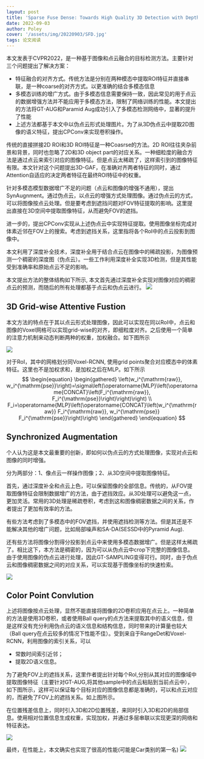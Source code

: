 ```yaml
---
layout: post
title: 'Sparse Fuse Dense: Towards High Quality 3D Detection with Depth Completion'
date: 2022-09-03
author: Poley
cover: '/assets/img/20220903/SFD.jpg'
tags: 论文阅读
---
```


本文发表于CVPR2022，是一种基于图像和点云融合的目标检测方法。主要针对三个问题提出了解决方案：
+ 特征融合的对齐方式。传统方法是分别在两种模态中提取ROI特征并直接串联，是一种coarse的对齐方式。以更准确的结合多模态信息
+ 多模态训练的增广方式。由于多模态信息需要保持一致，因此常见的用于点云的数据增强方法并不能应用于多模态方法，限制了网络训练的性能。本文提出的方法将GT-AUG和Paramid Aug成功引入了多模态检测网络中，显著的提升了性能
+ 上述方法都基于本文中以伪点云形式处理图片。为了从3D伪点云中提取2D图像的语义特征，提出CPConv来实现卷积操作。


传统的直接拼接2D ROI和3D ROI特征是一种Coasrse的方法。2D ROI往往夹杂前景和背景，同时也忽略了2D和3D object part的对应关系。一种细粒度的融合方法是通过点云来索引对应的图像特征。但是点云太稀疏了，这样索引到的图像特征有限。本文针对这个问题提出3D-GAF，在准确对齐两者特征的同时，通过Attention自适应的决定两者特征在最终ROI特征中的权重。

针对多模态模型数据增广不足的问题（点云和图像的增强不通用），提出SynAugnment。通过伪点云，以点云的增强方式处理图像。通过伪点云的方式，可以将图像按点云处理。但是要考虑到遮挡问题对FOV特征提取的影响。这里提出直接在3D空间中提取图像特征，从而避免FOV的遮挡。

进一步的，提出CPConv实现从上述伪点云中实现特征提取。使用图像坐标完成对体素近邻在FOV上的搜索。考虑到遮挡关系，这里指将各个RoI中的点云投影到图像中。

本文利用了深度补全技术，深度补全用于结合点云在图像中的稀疏投影，为图像预测一个稠密的深度图（伪点云）。一些工作利用深度补全实现3D检测，但是其性能受到准确率和原始点云不足的影响。

本文提出方法的整体结构如下所示, 本文首先通过深度补全实现对图像对应的稠密点云的预测，而随后的所有处理都基于点云和伪点云进行。
![](/assets/img/20220903/SFDF1.jpg)

## 3D Grid-wise Attentive Fustion

本文方法的特点在于其以点云形式处理图像，因此可以实现在同以RoI中，点云和图像的Voxel网格可以实现grid-wise的对齐，即细粒度对齐。之后使用一个简单的注意力机制来动态判断两种的权重，加权融合。如下图所示

![](/assets/img/20220903/SFDF2.jpg)

对于RoI，其中的网格划分同Voxel-RCNN, 使用grid points聚合对应模态中的体素特征。这里也不是加权求和，是加权之后在MLP。如下所示
$$
\begin{equation}
\begin{gathered}
\left(w_i^{\mathrm{raw}}, w_i^{\mathrm{pse}}\right)=\sigma\left(\operatorname{MLP}\left(\operatorname{CONCAT}\left(F_i^{\mathrm{raw}}, F_i^{\mathrm{pse}}\right)\right)\right) \\
F_i=\operatorname{MLP}\left(\operatorname{CONCAT}\left(w_i^{\mathrm{raw}} F_i^{\mathrm{raw}}, w_i^{\mathrm{pse}} F_i^{\mathrm{pse}}\right)\right)
\end{gathered}
\end{equation}
$$

## Synchronized Augmentation
个人认为这是本文最重要的创新，即如何以伪点云的方式处理图像，实现对点云和图像的同时增强。

分为两部分：1、像点云一样操作图像；2、从3D空间中提取图像特征。

首先，通过深度补全和点云上色，可以保留图像的全部信息。传统的，从FOV提取图像特征会限制数据增广的方法，由于遮挡效应。从3D处理可以避免这一点，更加灵活。常用的3D处理是稀疏卷积，考虑到这和图像稠密数据之间的关系，作者提出了更加有效率的方法。

有些方法考虑到了多模态中的FOV遮挡，并使用遮挡检测等方法。但是其还是不能解决其他的增广问题，比如局部噪声和SA-DA(SESSD中的Pyramid Aug).

还有些方法将图像分割得分投影到点云中来使用多模态数据增广。但是这样太稀疏了。相比这下，本方法是稠密的，因为可以从伪点云中crop下完整的图像信息。由于使用图像的伪点云进行处理，因此GT-SAMPLING变得可行。同时，由于伪点云和图像稠密数据之间的对应关系，可以实现基于图像坐标的快速检索。



![](/assets/img/20220903/SFDF3.jpg)

## Color Point Convlution

上述将图像按点云处理，显然不能直接将图像的2D卷积应用在点云上。一种简单的方法是使用3D卷积，或者使用Ball query的点方法来提取其中的语义信息，但是这样没有充分利用伪点云的语义信息和结构信息，同时带来的计算量也较大（Ball query在点云较多的情况下性能不佳）。受到来自于RangeDet和Voxel-RCNN，利用图像的索引关系，可以
+ 常数时间索引近邻；
+ 提取2D语义信息。


为了避免FOV上的遮挡关系，这里作者提出针对每个RoI,分别从其对应的图像域中提取图像特征（主要针对GT-AUG,将其他sample中的点云粘贴到当前点云中），如下图所示，这样可以保证每个目标对应的图像信息都是准确的，可以和点云对应的，而避免了FOV上的遮挡关系。如上图所示。

在位置残差信息上，同时引入3D和2D位置残差，来同时引入3D和2D的局部信息。使用相对位置信息生成权重，实现加权，并通过多层串联以实现更深的网络和特征表达。

![](/assets/img/20220903/SFDF4.jpg)

最终，在性能上，本文确实也实现了很高的性能(可能是Car类别的第一名)
![](/assets/img/20220903/SFDT1.jpg)